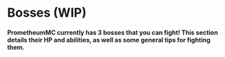 # Bosses (WIP)

#### &#x20;PrometheumMC currently has 3 bosses that you can fight! This section details their HP and abilities, as well as some general tips for fighting them.&#x20;
